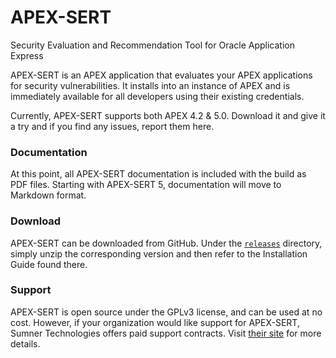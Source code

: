 # APEX-SERT
Security Evaluation and Recommendation Tool for Oracle Application Express

APEX-SERT is an APEX application that evaluates your APEX applications for security vulnerabilities.  It installs into an instance of APEX and is immediately available for all developers using their existing credentials.

Currently, APEX-SERT supports both APEX 4.2 & 5.0.  Download it and give it a try and if you find any issues, report them here.  

### Documentation
At this point, all APEX-SERT documentation is included with the build as PDF files.  Starting with APEX-SERT 5, documentation will move to Markdown format.

### Download
APEX-SERT can be downloaded from GitHub. Under the [`releases`](/releases) directory, simply unzip the corresponding version and then refer to the Installation Guide found there.

### Support
APEX-SERT is open source under the GPLv3 license, and can be used at no cost.  However, if your organization would like support for APEX-SERT, Sumner Technologies offers paid support contracts.  Visit <a href="http://www.sumnertech.com/apex-sert">their site</a> for more details.
